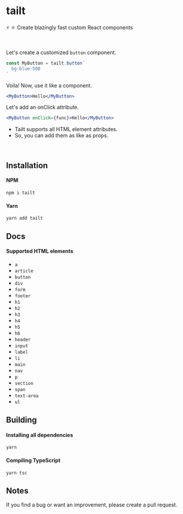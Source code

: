 # tailt
⚡ ⚛️ Create blazingly fast custom React components

<br>

 Let's create a customized `button` component.
```jsx
const MyButton = tailt.button`
  bg-blue-500
`
```
 Voila! Now, use it like a component.
```jsx
<MyButton>Hello</MyButton>
```
Let's add an onClick attribute.
```jsx
<MyButton onClick={func}>Hello</MyButton>
```
- Tailt supports all HTML element attributes. 
- So, you can add them as like as props.

<br>

## Installation
#### NPM
```
npm i tailt
```
#### Yarn
```
yarn add tailt
```

## Docs
#### Supported HTML elements
- `a`
- `article`
- `button`
- `div`
- `form`
- `footer`
- `h1`
- `h2`
- `h3`
- `h4`
- `h5`
- `h6`
- `header`
- `input`
- `label`
- `li`
- `main`
- `nav`
- `p`
- `section`
- `span`
- `text-area`
- `ul`

## Building
#### Installing all dependencies
```
yarn
```
#### Compiling TypeScript
```
yarn tsc
```

## Notes
If you find a bug or want an improvement, please create a pull request.
